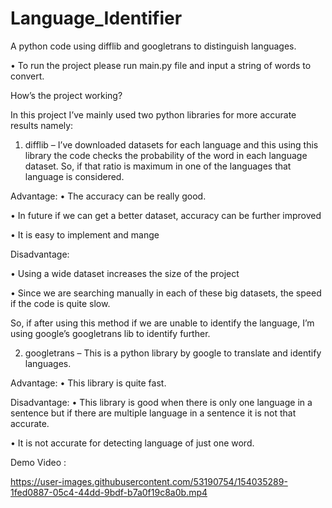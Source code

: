 # Language_Identifier
A python code using difflib and googletrans to distinguish languages. 


• To run the project please run main.py file and input a string of words to convert.


How’s the project working?


In this project I’ve mainly used two python libraries for more accurate results namely:


1. difflib – I’ve downloaded datasets for each language and this using this library the code
checks the probability of the word in each language dataset. So, if that ratio is maximum
in one of the languages that language is considered.


Advantage:
• The accuracy can be really good.

• In future if we can get a better dataset, accuracy can be further improved

• It is easy to implement and mange

Disadvantage:

• Using a wide dataset increases the size of the project

• Since we are searching manually in each of these big datasets, the speed if the
code is quite slow.

So, if after using this method if we are unable to identify the language, I’m using google’s
googletrans lib to identify further.

2. googletrans – This is a python library by google to translate and identify languages.


Advantage:
• This library is quite fast.

Disadvantage:
• This library is good when there is only one language in a sentence but if there
are multiple language in a sentence it is not that accurate.

• It is not accurate for detecting language of just one word.

Demo Video :

https://user-images.githubusercontent.com/53190754/154035289-1fed0887-05c4-44dd-9bdf-b7a0f19c8a0b.mp4



